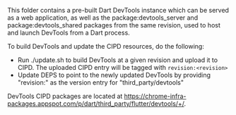 This folder contains a pre-built Dart DevTools instance which can be served
as a web application, as well as the package:devtools_server and package:devtools_shared
packages from the same revision, used to host and launch DevTools from a Dart process.

To build DevTools and update the CIPD resources, do the following:

- Run ./update.sh <revision> to build DevTools at a given revision and upload it
  to CIPD. The uploaded CIPD entry will be tagged with `revision:<revision>`
- Update DEPS to point to the newly updated DevTools by providing "revision:<revision>"
  as the version entry for "third_party/devtools"

DevTools CIPD packages are located at
https://chrome-infra-packages.appspot.com/p/dart/third_party/flutter/devtools/+/.
